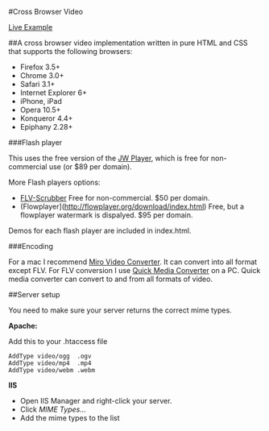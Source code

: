 #Cross Browser Video

[Live Example](http://www.galengrover.com/projects/Cross-Browser-Video/)

##A cross browser video implementation written in pure HTML and CSS that supports the following browsers:

 - Firefox 3.5+
 - Chrome 3.0+
 - Safari 3.1+
 - Internet Explorer 6+
 - iPhone, iPad
 - Opera 10.5+
 - Konqueror 4.4+
 - Epiphany 2.28+

###Flash player

This uses the free version of the [JW Player](http://www.longtailvideo.com/players/jw-flv-player/), which is free for non-commercial use (or $89 per domain).
 
More Flash players options:

 - [FLV-Scrubber](http://www.topfstedt.de/weblog/?page_id=208) Free for non-commercial. $50 per domain.
 - (Flowplayer](http://flowplayer.org/download/index.html) Free, but a flowplayer watermark is dispalyed. $95 per domain.
 
Demos for each flash player are included in index.html.

###Encoding

For a mac I recommend [Miro Video Converter](http://www.mirovideoconverter.com/). It can convert into all format except FLV. For FLV conversion I use [Quick Media Converter](http://www.cocoonsoftware.com/) on a PC.  Quick media converter can convert to and from all formats of video.

##Server setup

You need to make sure your server returns the correct mime types.

**Apache:**

Add this to your .htaccess file

    AddType video/ogg  .ogv
    AddType video/mp4  .mp4
    AddType video/webm .webm

**IIS**

 - Open IIS Manager and right-click your server.
 - Click *MIME Types…*
 - Add the mime types to the list
